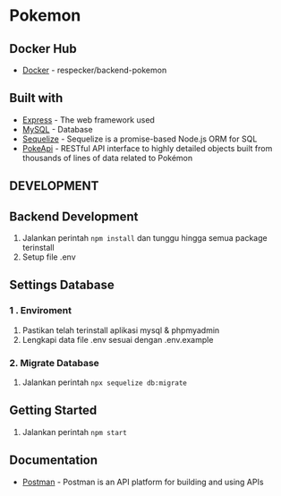 # Pokemon

## Docker Hub
* [Docker](https://hub.docker.com/r/respecker/backend-pokemon) - respecker/backend-pokemon

## Built with
* [Express](https://expressjs.com/) - The web framework used
* [MySQL](https://mysql.com/) - Database
* [Sequelize](https://sequelize.org/) - Sequelize is a promise-based Node.js ORM for SQL
* [PokeApi](https://pokeapi.co/) - RESTful API interface to highly detailed objects built from thousands of lines of data related to Pokémon

## DEVELOPMENT
## Backend Development
1. Jalankan perintah `npm install` dan tunggu hingga semua package terinstall
2. Setup file .env 

## Settings Database
### 1 . Enviroment ##
1. Pastikan telah terinstall aplikasi mysql & phpmyadmin
2. Lengkapi data file .env sesuai dengan .env.example

### 2. Migrate Database ##
1. Jalankan perintah `npx sequelize db:migrate`

## Getting Started
1. Jalankan perintah `npm start`

## Documentation
* [Postman](https://documenter.getpostman.com/view/21008090/2s93RWPrVz) - Postman is an API platform for building and using APIs
